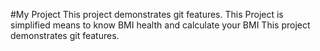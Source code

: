 #My Project
This project demonstrates git features.
This Project is simplified means to know BMI health and calculate your BMI
This project demonstrates git features.
